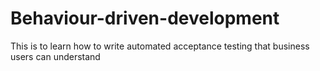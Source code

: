 # Behaviour-driven-development

This is to learn how to write automated acceptance testing that business users can understand 